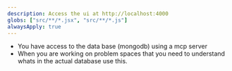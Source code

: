 ```yaml
---
description: Access the ui at http://localhost:4000
globs: ["src/**/*.jsx", "src/**/*.js"]
alwaysApply: true
---
```


- You have access to the data base (mongodb) using a mcp server
- When you are working on problem spaces that you need to understand whats in the actual database use this.